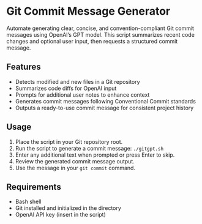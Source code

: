 # Git Commit Message Generator

Automate generating clear, concise, and convention-compliant Git commit messages using OpenAI’s GPT model. This script summarizes recent code changes and optional user input, then requests a structured commit message.

## Features

- Detects modified and new files in a Git repository
- Summarizes code diffs for OpenAI input
- Prompts for additional user notes to enhance context
- Generates commit messages following Conventional Commit standards
- Outputs a ready-to-use commit message for consistent project history

## Usage

1. Place the script in your Git repository root.
2. Run the script to generate a commit message: `./gitgpt.sh`
3. Enter any additional text when prompted or press Enter to skip.
4. Review the generated commit message output.
5. Use the message in your `git commit` command.

## Requirements

- Bash shell
- Git installed and initialized in the directory
- OpenAI API key (insert in the script)

